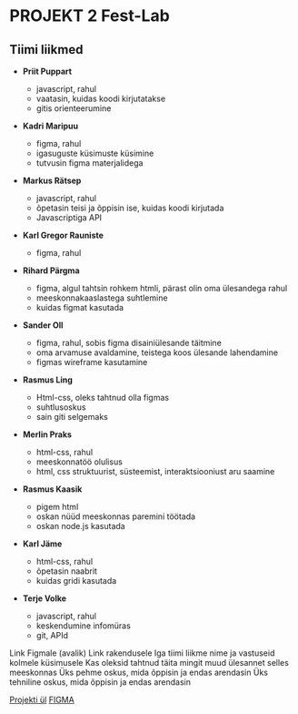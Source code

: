 # PROJEKT 2 Fest-Lab
## Tiimi liikmed
* **Priit Puppart**
  * javascript, rahul
  * vaatasin, kuidas koodi kirjutatakse
  * gitis orienteerumine

* **Kadri Maripuu**
  * figma, rahul
  * igasuguste küsimuste küsimine
  * tutvusin figma materjalidega

* **Markus Rätsep**
  * javascript, rahul
  * õpetasin teisi ja õppisin ise, kuidas koodi kirjutada
  * Javascriptiga API

* **Karl Gregor Rauniste**
  * figma, rahul

* **Rihard Pärgma**
  * figma, algul tahtsin rohkem htmli, pärast olin oma ülesandega rahul
  * meeskonnakaaslastega suhtlemine
  * kuidas figmat kasutada

* **Sander Oll**
  * figma, rahul, sobis figma disainiülesande täitmine
  * oma arvamuse avaldamine, teistega koos ülesande lahendamine
  * figmas wireframe kasutamine

* **Rasmus Ling**
  * Html-css, oleks tahtnud olla figmas
  * suhtlusoskus
  * sain giti selgemaks

* **Merlin Praks**
  * html-css, rahul
  * meeskonnatöö olulisus
  * html, css struktuurist, süsteemist, interaktsiooniust aru saamine

* **Rasmus Kaasik**
  * pigem html
  * oskan nüüd meeskonnas paremini töötada
  * oskan node.js kasutada

* **Karl Jäme**
  * html-css, rahul
  * õpetasin naabrit
  * kuidas gridi kasutada
  
* **Terje Volke**
  * javascript, rahul 
  * keskendumine infomüras
  * git, APId

Link Figmale (avalik)
Link rakendusele
Iga tiimi liikme nime ja vastuseid kolmele küsimusele
Kas oleksid tahtnud täita mingit muud ülesannet selles meeskonnas
Üks pehme oskus, mida õppisin ja endas arendasin
Üks tehniline oskus, mida õppisin ja endas arendasin

[Projekti ül](https://github.com/kuressaareametikool/tarkvaraprojektid/wiki/2020%E2%88%9521-PROJEKT-nr-2-%E2%80%92-Tahvli-tunniplaan)
[FIGMA](https://www.figma.com/file/cBEt1PxIzU4m0K6qyPbfVG/Untitled)
